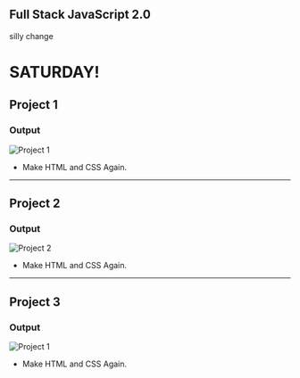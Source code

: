 ## Full Stack JavaScript 2.0

silly change

# SATURDAY!

## Project 1

### Output

![Project 1](./Project%2001/output.png)

- Make HTML and CSS Again.

---

## Project 2

### Output

![Project 2](./Project%2002/output.png)

- Make HTML and CSS Again.

---

## Project 3

### Output

![Project 1](./Project%2003/output.png)

- Make HTML and CSS Again.
